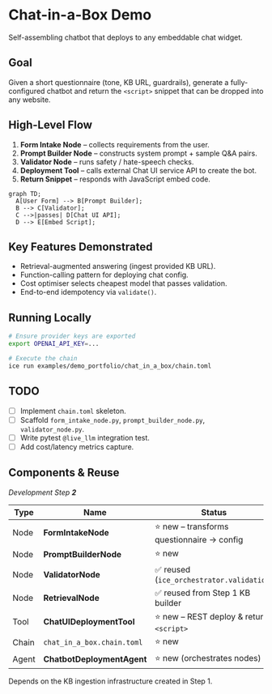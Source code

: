 # Chat-in-a-Box Demo

Self-assembling chatbot that deploys to any embeddable chat widget.

## Goal
Given a short questionnaire (tone, KB URL, guardrails), generate a fully-configured chatbot and return the `<script>` snippet that can be dropped into any website.

## High-Level Flow
1. **Form Intake Node** – collects requirements from the user.
2. **Prompt Builder Node** – constructs system prompt + sample Q&A pairs.
3. **Validator Node** – runs safety / hate-speech checks.
4. **Deployment Tool** – calls external Chat UI service API to create the bot.
5. **Return Snippet** – responds with JavaScript embed code.

```mermaid
graph TD;
  A[User Form] --> B[Prompt Builder];
  B --> C[Validator];
  C -->|passes| D[Chat UI API];
  D --> E[Embed Script];
```

## Key Features Demonstrated
- Retrieval-augmented answering (ingest provided KB URL).
- Function-calling pattern for deploying chat config.
- Cost optimiser selects cheapest model that passes validation.
- End-to-end idempotency via `validate()`.

## Running Locally
```bash
# Ensure provider keys are exported
export OPENAI_API_KEY=...

# Execute the chain
ice run examples/demo_portfolio/chat_in_a_box/chain.toml
```

## TODO
- [ ] Implement `chain.toml` skeleton.
- [ ] Scaffold `form_intake_node.py`, `prompt_builder_node.py`, `validator_node.py`.
- [ ] Write pytest `@live_llm` integration test.
- [ ] Add cost/latency metrics capture. 

## Components & Reuse  
*Development Step **2***

| Type | Name | Status |
|------|------|--------|
| Node | **FormIntakeNode** | ⭐ new – transforms questionnaire → config |
| Node | **PromptBuilderNode** | ⭐ new |
| Node | **ValidatorNode** | ✅ reused (`ice_orchestrator.validation`) |
| Node | **RetrievalNode** | ✅ reused from Step 1 KB builder |
| Tool | **ChatUIDeploymentTool** | ⭐ new – REST deploy & returns `<script>` |
| Chain | `chat_in_a_box.chain.toml` | ⭐ new |
| Agent | **ChatbotDeploymentAgent** | ⭐ new (orchestrates nodes) |

Depends on the KB ingestion infrastructure created in Step 1. 